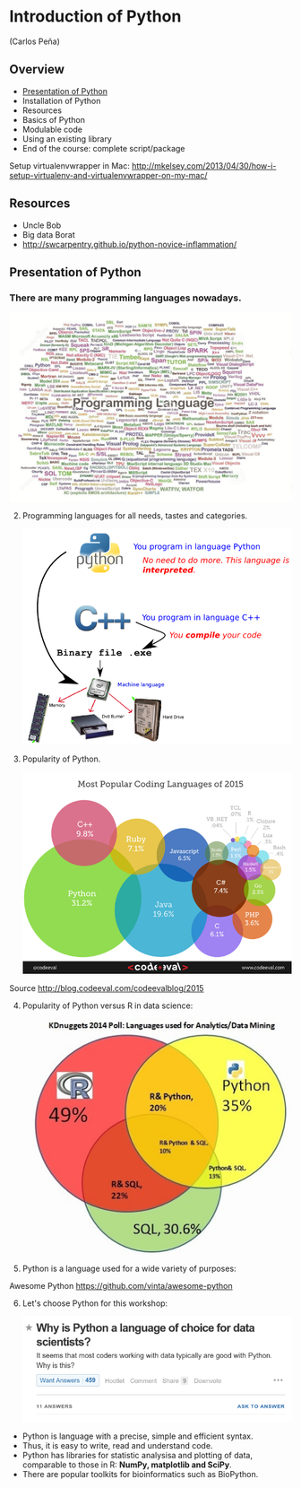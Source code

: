 # Introduction of Python

(Carlos Peña)

## Overview
* [Presentation of Python](#presentation-of-python)
* Installation of Python
* Resources
* Basics of Python
* Modulable code
* Using an existing library
* End of the course: complete script/package


Setup virtualenvwrapper in Mac:
    http://mkelsey.com/2013/04/30/how-i-setup-virtualenv-and-virtualenvwrapper-on-my-mac/
    
## Resources
* Uncle Bob
* Big data Borat
* http://swcarpentry.github.io/python-novice-inflammation/

## Presentation of Python
### There are many programming languages nowadays.

   ![Too many indeed](img/programming_languages.png)

2. Programming languages for all needs, tastes and categories.

   ![Compiled versus interpreted languages](img/compiled_vs_interpreted.png)

3. Popularity of Python.

    ![Python wins](img/popularity_python1.png)
    
Source <http://blog.codeeval.com/codeevalblog/2015>

4. Popularity of Python versus R in data science:

    ![Programming languages for data science](img/popularity_python2.png)
    
5. Python is a language used for a wide variety of purposes:

Awesome Python <https://github.com/vinta/awesome-python>

6. Let's choose Python for this workshop:

    ![Quora](img/choose_python1.png)
    
* Python is language with a precise, simple and efficient syntax.
* Thus, it is easy to write, read and understand code.
* Python has libraries for statistic analysisa and plotting of data,
  comparable to those in R:  **NumPy, matplotlib and SciPy**.
* There are popular toolkits for bioinformatics such as BioPython.
